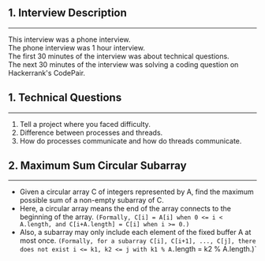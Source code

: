 ## 1. Interview Description
-----

This interview was a phone interview.  
The phone interview was 1 hour interview.  
The first 30 minutes of the interview was about technical questions.  
The next 30 minutes of the interview was solving a coding question on Hackerrank's CodePair. 


## 1. Technical Questions
-----

1. Tell a project where you faced difficulty.
2. Difference between processes and threads.
3. How do processes communicate and how do threads communicate.

		
## 2. Maximum Sum Circular Subarray
----
        
- Given a circular array C of integers represented by A, find the maximum possible sum of a non-empty subarray of C.       
- Here, a circular array means the end of the array connects to the beginning of the array.  `(Formally, C[i] = A[i] when 0 <= i < A.length, and C[i+A.length] = C[i] when i >= 0.)`        
- Also, a subarray may only include each element of the fixed buffer A at most once.  `(Formally, for a subarray C[i], C[i+1], ..., C[j], there does not exist i <= k1, k2 <= j with k1 % A.`length = k2 % A.length.)`        
